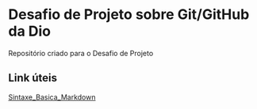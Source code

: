 # Desafio de Projeto sobre Git/GitHub da Dio 
Repositório criado para o Desafio de Projeto

## Link úteis
[Sintaxe_Basica_Markdown](https://www.markdownguide.org/basic-syntax/)
